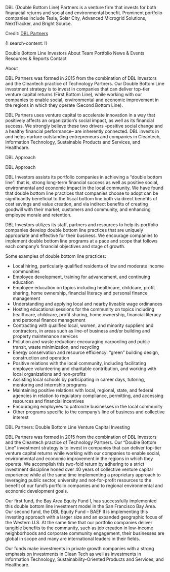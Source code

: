 DBL (Double Bottom Line) Partners is a venture firm that invests for both finanacial returns and social and environmental benefit. Prominent portfolio companies include Tesla, Solar City, Advanced Microgrid Solutions, NextTracker, and Bright Source.

Credit: [DBL Partners](http://www.dblpartners.vc/)


{! search-content: !}

Double Bottom Line Investors
About
Team
Portfolio
News & Events
Resources & Reports
Contact


About

DBL Partners was formed in 2015 from the combination of DBL Investors and the Cleantech practice of Technology Partners. Our Double Bottom Line investment strategy is to invest in companies that can deliver top-tier venture capital returns (First Bottom Line), while working with our companies to enable social, environmental and economic improvement in the regions in which they operate (Second Bottom Line).

DBL Partners uses venture capital to accelerate innovation in a way that positively affects an organization’s social impact, as well as its financial success. We strongly believe these two drivers –positive social change and a healthy financial performance– are inherently connected. DBL invests in and helps nurture outstanding entrepreneurs and companies in Cleantech, Information Technology, Sustainable Products and Services, and Healthcare.


DBL Approach

DBL Approach

DBL Investors assists its portfolio companies in achieving a “double bottom line”: that is, strong long-term financial success as well as positive social, environmental and economic impact in the local community. We have found that double bottom line practices that companies choose to adopt can be significantly beneficial to the fiscal bottom line both via direct benefits of cost savings and value creation, and via indirect benefits of creating goodwill with their market, customers and community, and enhancing employee morale and retention.

DBL Investors utilizes its staff, partners and resources to help its portfolio companies develop double bottom line practices that are uniquely appropriate and effective for their business. We encourage companies to implement double bottom line programs at a pace and scope that follows each company’s financial objectives and stage of growth.

Some examples of double bottom line practices:
* Local hiring, particularly qualified residents of low and moderate income communities
* Employee development, training for advancement, and continuing education
* Employee education on topics including healthcare, childcare, profit sharing, home ownership, financial literacy and   personal finance management
* Understanding and applying local and nearby liveable wage ordinances
* Hosting educational sessions for the community on topics including healthcare, childcare, profit sharing, home ownership, financial literacy and personal finance management
* Contracting with qualified local, women, and minority suppliers and contractors, in areas such as line-of business and/or building and property maintenance services
* Pollution and waste reduction: encouraging carpooling and public transit, waste minimization, and recycling
* Energy conservation and resource efficiency: “green” building design, construction and operation
* Positive relations with the local community, including facilitating employee volunteering and charitable contribution, and working with local organizations and non-profits
* Assisting local schools by participating in career days, tutoring, mentoring and internship programs
* Maintaining positive relations with local, regional, state, and federal agencies in relation to regulatory compliance, permitting, and accessing resources and financial incentives
* Encouraging employees to patronize businesses in the local community
* Other programs specific to the company’s line of business and collective interest



DBL Partners: Double Bottom Line Venture Capital Investing

DBL Partners was formed in 2015 from the combination of DBL Investors and the Cleantech practice of Technology Partners. Our “Double Bottom Line” investment strategy is to invest in companies that can deliver top-tier venture capital returns while working with our companies to enable social, environmental and economic improvement in the regions in which they operate.  We accomplish this two-fold return by adhering to a strict investment discipline honed over 40 years of collective venture capital experience while at the same time implementing a proprietary approach to leveraging public sector, university and not-for-profit resources to the benefit of our fund’s portfolio companies and to regional environmental and economic development goals.

Our first fund, the Bay Area Equity Fund I, has successfully implemented this double bottom line investment model in the San Francisco Bay Area. Our second fund, the DBL Equity Fund – BAEF II is implementing this investing approach with a larger size and an expanded geographic focus of the Western U.S.  At the same time that our portfolio companies deliver tangible benefits to the community, such as job creation in low-income neighborhoods and corporate community engagement, their businesses are global in scope and many are international leaders in their fields.

Our funds make investments in private growth companies with a strong emphasis on investments in Clean Tech as well as investments in Information Technology, Sustainability-Oriented Products and Services, and Healthcare.
